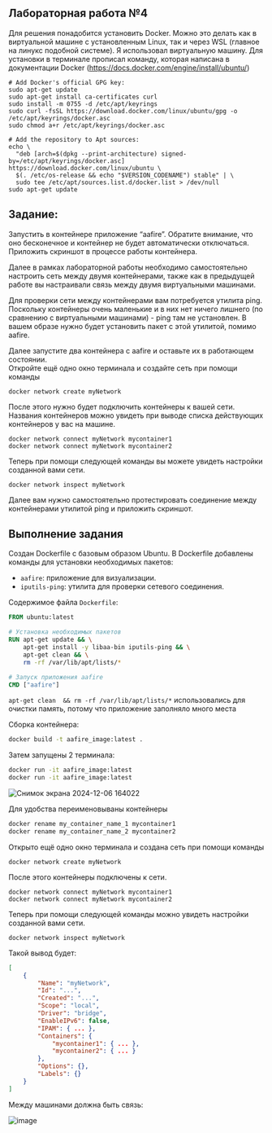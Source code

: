 ## Лабораторная работа №4

Для решения понадобится установить Docker. Можно это делать как в виртуальной машине с установленным Linux, так и через WSL (главное на линукс подобной системе). Я использовал виртуальную машину. Для установки в терминале прописал команду, которая написана в документации Docker (https://docs.docker.com/engine/install/ubuntu/)
```
# Add Docker's official GPG key:
sudo apt-get update
sudo apt-get install ca-certificates curl
sudo install -m 0755 -d /etc/apt/keyrings
sudo curl -fsSL https://download.docker.com/linux/ubuntu/gpg -o /etc/apt/keyrings/docker.asc
sudo chmod a+r /etc/apt/keyrings/docker.asc

# Add the repository to Apt sources:
echo \
  "deb [arch=$(dpkg --print-architecture) signed-by=/etc/apt/keyrings/docker.asc] https://download.docker.com/linux/ubuntu \
  $(. /etc/os-release && echo "$VERSION_CODENAME") stable" | \
  sudo tee /etc/apt/sources.list.d/docker.list > /dev/null
sudo apt-get update
```

## Задание:  
Запустить в контейнере приложение “aafire”. Обратите внимание, что оно бесконечное и контейнер не будет автоматически отключаться.  
Приложить скриншот в процессе работы контейнера.  

Далее в рамках лабораторной работы необходимо самостоятельно настроить сеть между двумя контейнерами, также как в предыдущей работе вы настраивали связь между двумя виртуальными машинами.  

Для проверки сети между контейнерами вам потребуется утилита ping. Поскольку контейнеры очень маленькие и в них нет ничего лишнего (по сравнению с виртуальными машинами) - ping там не установлен. В вашем образе нужно будет установить пакет с этой утилитой, помимо aafire.  

Далее запустите два контейнера с aafire и оставьте их в работающем состоянии.  
Откройте ещё одно окно терминала и создайте сеть при помощи команды 
```
docker network create myNetwork
```
После этого нужно будет подключить контейнеры к вашей сети. Названия контейнеров можно увидеть при выводе списка действующих контейнеров у вас на машине.
```
docker network connect myNetwork mycontainer1
docker network connect myNetwork mycontainer2
```
Теперь при помощи следующей команды вы можете увидеть настройки созданной вами сети.
```
docker network inspect myNetwork
```
Далее вам нужно самостоятельно протестировать соединение между контейнерами утилитой ping и приложить скриншот.

## Выполнение задания

Создан Dockerfile с базовым образом Ubuntu.
В Dockerfile добавлены команды для установки необходимых пакетов:
  - `aafire`: приложение для визуализации.
  - `iputils-ping`: утилита для проверки сетевого соединения.

Содержимое файла `Dockerfile`:
```dockerfile
FROM ubuntu:latest

# Установка необходимых пакетов
RUN apt-get update && \
    apt-get install -y libaa-bin iputils-ping && \
    apt-get clean && \
    rm -rf /var/lib/apt/lists/*

# Запуск приложения aafire
CMD ["aafire"]
```

`apt-get clean  && rm -rf /var/lib/apt/lists/*` использовались для очистки память, потому что приложение заполняло много места

Сборка контейнера:
```bash
docker build -t aafire_image:latest .
```

Затем запущены 2 терминала:
```bash
docker run -it aafire_image:latest
docker run -it aafire_image:latest
```

![Снимок экрана 2024-12-06 164022](https://github.com/user-attachments/assets/a1f9e169-0242-4230-8183-9e73c48f4ec3)

Для удобства переименовываны контейнеры
```bash
docker rename my_container_name_1 mycontainer1
docker rename my_container_name_2 mycontainer2
```

Открыто ещё одно окно терминала и создана сеть при помощи команды 
```
docker network create myNetwork
```
После этого контейнеры подключены к сети.
```
docker network connect myNetwork mycontainer1
docker network connect myNetwork mycontainer2
```
Теперь при помощи следующей команды можно увидеть настройки созданной вами сети.
```
docker network inspect myNetwork
```

Такой вывод будет:
```json
[
    {
        "Name": "myNetwork",
        "Id": "...",
        "Created": "...",
        "Scope": "local",
        "Driver": "bridge",
        "EnableIPv6": false,
        "IPAM": { ... },
        "Containers": {
            "mycontainer1": { ... },
            "mycontainer2": { ... }
        },
        "Options": {},
        "Labels": {}
    }
]
```

Между машинами должна быть связь:

![image](https://github.com/user-attachments/assets/eec82f20-f970-4450-a0fb-d048699fc845)










